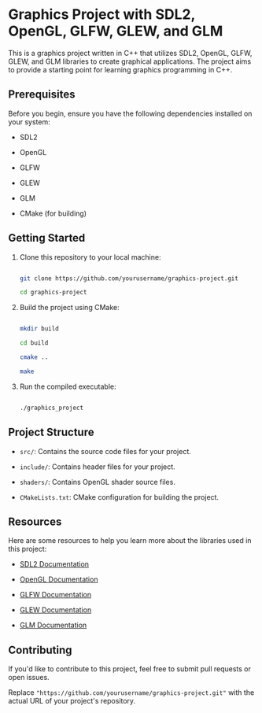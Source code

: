 # Graphics Project with SDL2, OpenGL, GLFW, GLEW, and GLM




This is a graphics project written in C++ that utilizes SDL2, OpenGL, GLFW, GLEW, and GLM libraries to create graphical applications. The project aims to provide a starting point for learning graphics programming in C++.




## Prerequisites




Before you begin, ensure you have the following dependencies installed on your system:




- SDL2

- OpenGL

- GLFW

- GLEW

- GLM

- CMake (for building)




## Getting Started




1. Clone this repository to your local machine:




   ```bash

   git clone https://github.com/yourusername/graphics-project.git

   cd graphics-project

   ```




2. Build the project using CMake:




   ```bash

   mkdir build

   cd build

   cmake ..

   make

   ```




3. Run the compiled executable:




   ```bash

   ./graphics_project

   ```




## Project Structure




- `src/`: Contains the source code files for your project.

- `include/`: Contains header files for your project.

- `shaders/`: Contains OpenGL shader source files.

- `CMakeLists.txt`: CMake configuration for building the project.




## Resources




Here are some resources to help you learn more about the libraries used in this project:




- [SDL2 Documentation](https://wiki.libsdl.org/)

- [OpenGL Documentation](https://www.opengl.org/documentation/)

- [GLFW Documentation](https://www.glfw.org/documentation.html)

- [GLEW Documentation](http://glew.sourceforge.net/)

- [GLM Documentation](https://glm.g-truc.net/0.9.9/index.html)




## Contributing




If you'd like to contribute to this project, feel free to submit pull requests or open issues.




Replace `"https://github.com/yourusername/graphics-project.git"` with the actual URL of your project's repository.
